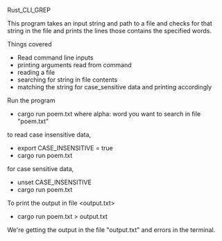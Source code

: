 Rust_CLI_GREP

This program takes an input string and path to a file and 
checks for that string in the file and prints the lines 
those contains the specified words.

Things covered
* Read command line inputs
* printing arguments read from command
* reading a file
* searching for string in file contents
* matching the string for case_sensitive data and printing
 accordingly

 Run the program
 * cargo run <alpha> poem.txt
 where alpha: word you want to search in file "poem.txt"

 to read case insensitive data,
 * export CASE_INSENSITIVE = true
 * cargo run <alpha> poem.txt

 for case sensitive data,
 * unset CASE_INSENSITIVE
 * cargo run <alpha> poem.txt

 To print the output in file <output.txt>
* cargo run <alpha> poem.txt > output.txt

We're getting the output in the file "output.txt" and
errors in the terminal.